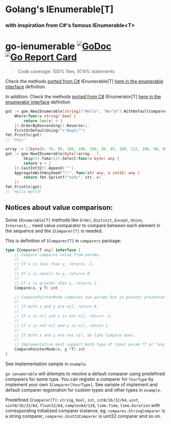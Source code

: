 # Golang's IEnumerable[T]
### with inspiration from C#'s famous IEnumerable&lt;T&gt;

# go-ienumerable [![GoDoc](https://godoc.org/github.com/EscanBE/go-ienumerable?status.svg)](https://godoc.org/github.com/EscanBE/go-ienumerable) [![Go Report Card](https://goreportcard.com/badge/github.com/EscanBE/go-ienumerable)](https://goreportcard.com/report/github.com/EscanBE/go-ienumerable)

> Code coverage: 100% files, 97.9% statements

Check the methods [ported from C#](https://learn.microsoft.com/en-us/dotnet/api/system.collections.generic.ienumerable-1) IEnumerable[T] [here in the enumerable interface](https://github.com/EscanBE/go-ienumerable/blob/main/goe/ienumerable_interface.go) definition

In addition: Check the methods [ported from C#](https://learn.microsoft.com/en-us/dotnet/api/system.collections.generic.ienumerator-1) IEnumerator[T] [here in the enumerator interface](https://github.com/EscanBE/go-ienumerable/blob/main/goe/ienumerator_interface.go) definition

```go
got := goe.NewIEnumerable[string]("Hello", "World").WithDefaultComparers().
    Where(func(v string) bool {
        return len(v) < 3
    }).OrderByDescending().Reverse().
    FirstOrDefaultUsing("\"Oops\"")
fmt.Println(got)
// "Oops"
```
```go
array := []byte{0, 70, 99, 106, 106, 109, 30, 85, 109, 112, 106, 98, 99, 66, 88, 69}
got := goe.NewIEnumerable[byte](array...).
        Skip(1).Take(11).Select(func(v byte) any {
        return v + 2
    }).CastInt32().Append('"').
    AggregateWithAnySeed("\"", func(str any, v int32) any {
        return fmt.Sprintf("%s%c", str, v)
    })
fmt.Println(got)
// "Hello World"
```

## Notices about value comparison:
Some `IEnumerable[T]` methods like `Order`, `Distinct`, `Except`, `Union`, `Intersect`,... need value comparator to compare between each element in the sequence and the `IComparer[T]` is needed.

This is definition of `IComparer[T]` in `comparers` package:
```go
type IComparer[T any] interface {
    // Compare compares value from params.
    //
    // If x is less than y, returns -1.
    //
    // If x is equals to y, returns 0.
    //
    // If x is greater than y, returns 1.
    Compare(x, y T) int

    // ComparePointerMode compares two params but in pointer presentation (like *int vs *int).
    //
    // If both x and y are nil, return 0.
    //
    // If x is nil and y is not nil, return -1.
    //
    // If x is not nil and y is nil, return 1.
    //
    // If both x and y are not nil, do like Compare does.
    //
    // Implementation must support both type of input param *T or *any (*interface{}) of T.
    ComparePointerMode(x, y *T) int
}
```
See implementation sample in `example`.

`go-ienumerable` will attempts to resolve a default comparer using predefined comparers for some type. You can register a comparer for `YourType` by implement your own `IComparer[YourType]`.
See sample of implement and default comparer registration for custom types and other types in `example`.

Predefined `IComparer[T]`: `string`, `bool`, `int`, `int8/16/32/64`, `uint`, `uint8/16/32/64`, `float32/64`, `complex64/128`, `time.Time`, `time.Duration` with corresponding initialized comparer instance, eg: `compares.StringComparer` is a string comparer, `compares.Uint32Comparer` is uint32 comparer and so on.